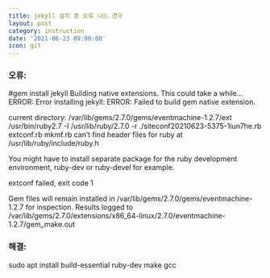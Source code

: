```yaml
---
title: jekyll 설치 중 오류 나는 경우
layout: post
category: instruction
date: '2021-06-23 09:00:00'
icon: git
---
```


### 오류:

#gem install jekyll Building native extensions. This could take a while… ERROR: Error installing jekyll: ERROR: Failed to build gem native extension.

current directory: /var/lib/gems/2.7.0/gems/eventmachine-1.2.7/ext /usr/bin/ruby2.7 -I /usr/lib/ruby/2.7.0 -r ./siteconf20210623-5375-1iun7he.rb extconf.rb mkmf.rb can’t find header files for ruby at /usr/lib/ruby/include/ruby.h

You might have to install separate package for the ruby development environment, ruby-dev or ruby-devel for example.

extconf failed, exit code 1

Gem files will remain installed in /var/lib/gems/2.7.0/gems/eventmachine-1.2.7 for inspection. Results logged to /var/lib/gems/2.7.0/extensions/x86_64-linux/2.7.0/eventmachine-1.2.7/gem_make.out

### 해결:

sudo apt install build-essential ruby-dev make gcc
